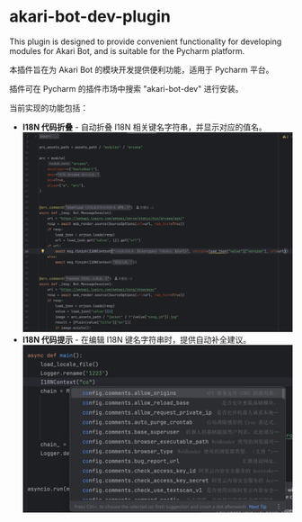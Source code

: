 # akari-bot-dev-plugin

<!-- Plugin description -->
This plugin is designed to provide convenient functionality for developing modules for Akari Bot, and is suitable for the Pycharm platform.

本插件旨在为 Akari Bot 的模块开发提供便利功能，适用于 Pycharm 平台。
<!-- Plugin description end -->

插件可在 Pycharm 的插件市场中搜索 "akari-bot-dev" 进行安装。

当前实现的功能包括：

- **I18N 代码折叠** - 自动折叠 I18N 相关键名字符串，并显示对应的值名。
![](./example1.png)
- **I18N 代码提示** - 在编辑 I18N 键名字符串时，提供自动补全建议。
![](./example2.png)
